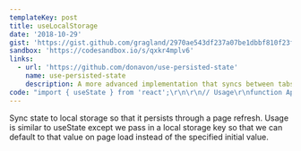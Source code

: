 ```yaml
---
templateKey: post
title: useLocalStorage
date: '2018-10-29'
gist: 'https://gist.github.com/gragland/2970ae543df237a07be1dbbf810f23fe'
sandbox: 'https://codesandbox.io/s/qxkr4mplv6'
links:
  - url: 'https://github.com/donavon/use-persisted-state'
    name: use-persisted-state
    description: A more advanced implementation that syncs between tabs and browser windows.
code: "import { useState } from 'react';\r\n\r\n// Usage\r\nfunction App() {\r\n  // Similar to useState but first arg is key to the value in local storage.\r\n  const [name, setName] = useLocalStorage('name', 'Bob');\r\n\r\n  return (\r\n    <div>\r\n      <input\r\n        type=\"text\"\r\n        placeholder=\"Enter your name\"\r\n        value={name}\r\n        onChange={e => setName(e.target.value)}\r\n      />\r\n    </div>\r\n  );\r\n}\r\n\r\n// Hook\r\nfunction useLocalStorage(key, initialValue) {\r\n  // State to store our value\r\n  // Pass initial state function to useState so logic is only executed once\r\n  const [storedValue, setStoredValue] = useState(() => {\r\n    try {\r\n      // Get from local storage by key\r\n      const item = window.localStorage.getItem(key);\r\n      // Parse stored json or if none return initialValue\r\n      return item ? JSON.parse(item) : initialValue;\r\n    } catch (error) {\r\n      // If error also return initialValue\r\n      console.log(error);\r\n      return initialValue;\r\n    }\r\n  });\r\n\r\n  // Return a wrapped version of useState's setter function that ...\r\n  // ... persists the new value to localStorage.\r\n  const setValue = value => {\r\n    try {\r\n      // Allow value to be a function so we have same API as useState\r\n      const valueToStore =\r\n        value instanceof Function ? value(storedValue) : value;\r\n      // Save state\r\n      setStoredValue(valueToStore);\r\n      // Save to local storage\r\n      window.localStorage.setItem(key, JSON.stringify(valueToStore));\r\n    } catch (error) {\r\n      // A more advanced implementation would handle the error case\r\n      console.log(error);\r\n    }\r\n  };\r\n\r\n  return [storedValue, setValue];\r\n}\r\n"
---
```


Sync state to local storage so that it persists through a page refresh.
Usage is similar to useState except we pass in a local storage key so that we can
default to that value on page load instead of the specified initial value.
